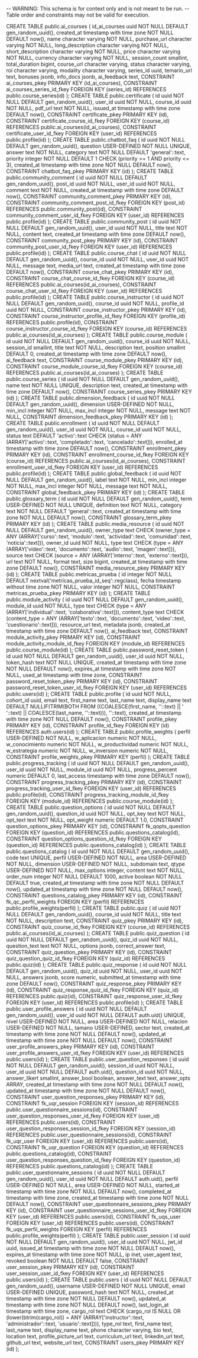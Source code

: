 -- WARNING: This schema is for context only and is not meant to be run.
-- Table order and constraints may not be valid for execution.

CREATE TABLE public.ai_courses (
  id_ai_courses uuid NOT NULL DEFAULT gen_random_uuid(),
  created_at timestamp with time zone NOT NULL DEFAULT now(),
  name character varying NOT NULL,
  purchase_url character varying NOT NULL,
  long_description character varying NOT NULL,
  short_description character varying NOT NULL,
  price character varying NOT NULL,
  currency character varying NOT NULL,
  session_count smallint,
  total_duration bigint,
  course_url character varying,
  status character varying,
  roi character varying,
  modality character varying,
  series_id uuid,
  temario_url text,
  bonuses jsonb,
  info_docs jsonb,
  ai_feedback text,
  CONSTRAINT ai_courses_pkey PRIMARY KEY (id_ai_courses),
  CONSTRAINT ai_courses_series_id_fkey FOREIGN KEY (series_id) REFERENCES public.course_series(id)
);
CREATE TABLE public.certificate (
  id uuid NOT NULL DEFAULT gen_random_uuid(),
  user_id uuid NOT NULL,
  course_id uuid NOT NULL,
  pdf_url text NOT NULL,
  issued_at timestamp with time zone DEFAULT now(),
  CONSTRAINT certificate_pkey PRIMARY KEY (id),
  CONSTRAINT certificate_course_id_fkey FOREIGN KEY (course_id) REFERENCES public.ai_courses(id_ai_courses),
  CONSTRAINT certificate_user_id_fkey FOREIGN KEY (user_id) REFERENCES public.profile(id)
);
CREATE TABLE public.chatbot_faq (
  id uuid NOT NULL DEFAULT gen_random_uuid(),
  question USER-DEFINED NOT NULL UNIQUE,
  answer text NOT NULL,
  category text NOT NULL DEFAULT 'general'::text,
  priority integer NOT NULL DEFAULT 1 CHECK (priority >= 1 AND priority <= 3),
  created_at timestamp with time zone NOT NULL DEFAULT now(),
  CONSTRAINT chatbot_faq_pkey PRIMARY KEY (id)
);
CREATE TABLE public.community_comment (
  id uuid NOT NULL DEFAULT gen_random_uuid(),
  post_id uuid NOT NULL,
  user_id uuid NOT NULL,
  comment text NOT NULL,
  created_at timestamp with time zone DEFAULT now(),
  CONSTRAINT community_comment_pkey PRIMARY KEY (id),
  CONSTRAINT community_comment_post_id_fkey FOREIGN KEY (post_id) REFERENCES public.community_post(id),
  CONSTRAINT community_comment_user_id_fkey FOREIGN KEY (user_id) REFERENCES public.profile(id)
);
CREATE TABLE public.community_post (
  id uuid NOT NULL DEFAULT gen_random_uuid(),
  user_id uuid NOT NULL,
  title text NOT NULL,
  content text,
  created_at timestamp with time zone DEFAULT now(),
  CONSTRAINT community_post_pkey PRIMARY KEY (id),
  CONSTRAINT community_post_user_id_fkey FOREIGN KEY (user_id) REFERENCES public.profile(id)
);
CREATE TABLE public.course_chat (
  id uuid NOT NULL DEFAULT gen_random_uuid(),
  course_id uuid NOT NULL,
  user_id uuid NOT NULL,
  message text,
  media_url text,
  created_at timestamp with time zone DEFAULT now(),
  CONSTRAINT course_chat_pkey PRIMARY KEY (id),
  CONSTRAINT course_chat_course_id_fkey FOREIGN KEY (course_id) REFERENCES public.ai_courses(id_ai_courses),
  CONSTRAINT course_chat_user_id_fkey FOREIGN KEY (user_id) REFERENCES public.profile(id)
);
CREATE TABLE public.course_instructor (
  id uuid NOT NULL DEFAULT gen_random_uuid(),
  course_id uuid NOT NULL,
  profile_id uuid NOT NULL,
  CONSTRAINT course_instructor_pkey PRIMARY KEY (id),
  CONSTRAINT course_instructor_profile_id_fkey FOREIGN KEY (profile_id) REFERENCES public.profile(id),
  CONSTRAINT course_instructor_course_id_fkey FOREIGN KEY (course_id) REFERENCES public.ai_courses(id_ai_courses)
);
CREATE TABLE public.course_module (
  id uuid NOT NULL DEFAULT gen_random_uuid(),
  course_id uuid NOT NULL,
  session_id smallint,
  title text NOT NULL,
  description text,
  position smallint DEFAULT 0,
  created_at timestamp with time zone DEFAULT now(),
  ai_feedback text,
  CONSTRAINT course_module_pkey PRIMARY KEY (id),
  CONSTRAINT course_module_course_id_fkey FOREIGN KEY (course_id) REFERENCES public.ai_courses(id_ai_courses)
);
CREATE TABLE public.course_series (
  id uuid NOT NULL DEFAULT gen_random_uuid(),
  name text NOT NULL UNIQUE,
  description text,
  created_at timestamp with time zone DEFAULT now(),
  CONSTRAINT course_series_pkey PRIMARY KEY (id)
);
CREATE TABLE public.dimension_feedback (
  id uuid NOT NULL DEFAULT gen_random_uuid(),
  dimension USER-DEFINED NOT NULL,
  min_incl integer NOT NULL,
  max_incl integer NOT NULL,
  message text NOT NULL,
  CONSTRAINT dimension_feedback_pkey PRIMARY KEY (id)
);
CREATE TABLE public.enrollment (
  id uuid NOT NULL DEFAULT gen_random_uuid(),
  user_id uuid NOT NULL,
  course_id uuid NOT NULL,
  status text DEFAULT 'activo'::text CHECK (status = ANY (ARRAY['activo'::text, 'completado'::text, 'cancelado'::text])),
  enrolled_at timestamp with time zone DEFAULT now(),
  CONSTRAINT enrollment_pkey PRIMARY KEY (id),
  CONSTRAINT enrollment_course_id_fkey FOREIGN KEY (course_id) REFERENCES public.ai_courses(id_ai_courses),
  CONSTRAINT enrollment_user_id_fkey FOREIGN KEY (user_id) REFERENCES public.profile(id)
);
CREATE TABLE public.global_feedback (
  id uuid NOT NULL DEFAULT gen_random_uuid(),
  label text NOT NULL,
  min_incl integer NOT NULL,
  max_incl integer NOT NULL,
  message text NOT NULL,
  CONSTRAINT global_feedback_pkey PRIMARY KEY (id)
);
CREATE TABLE public.glossary_term (
  id uuid NOT NULL DEFAULT gen_random_uuid(),
  term USER-DEFINED NOT NULL UNIQUE,
  definition text NOT NULL,
  category text NOT NULL DEFAULT 'general'::text,
  created_at timestamp with time zone NOT NULL DEFAULT now(),
  CONSTRAINT glossary_term_pkey PRIMARY KEY (id)
);
CREATE TABLE public.media_resource (
  id uuid NOT NULL DEFAULT gen_random_uuid(),
  owner_type text CHECK (owner_type = ANY (ARRAY['curso'::text, 'modulo'::text, 'actividad'::text, 'comunidad'::text, 'noticia'::text])),
  owner_id uuid NOT NULL,
  type text CHECK (type = ANY (ARRAY['video'::text, 'documento'::text, 'audio'::text, 'imagen'::text])),
  source text CHECK (source = ANY (ARRAY['interno'::text, 'externo'::text])),
  url text NOT NULL,
  format text,
  size bigint,
  created_at timestamp with time zone DEFAULT now(),
  CONSTRAINT media_resource_pkey PRIMARY KEY (id)
);
CREATE TABLE public.metricas_prueba (
  id integer NOT NULL DEFAULT nextval('metricas_prueba_id_seq'::regclass),
  fecha timestamp without time zone NOT NULL,
  valor integer NOT NULL,
  CONSTRAINT metricas_prueba_pkey PRIMARY KEY (id)
);
CREATE TABLE public.module_activity (
  id uuid NOT NULL DEFAULT gen_random_uuid(),
  module_id uuid NOT NULL,
  type text CHECK (type = ANY (ARRAY['individual'::text, 'colaborativa'::text])),
  content_type text CHECK (content_type = ANY (ARRAY['texto'::text, 'documento'::text, 'video'::text, 'cuestionario'::text])),
  resource_url text,
  metadata jsonb,
  created_at timestamp with time zone DEFAULT now(),
  ai_feedback text,
  CONSTRAINT module_activity_pkey PRIMARY KEY (id),
  CONSTRAINT module_activity_module_id_fkey FOREIGN KEY (module_id) REFERENCES public.course_module(id)
);
CREATE TABLE public.password_reset_token (
  id uuid NOT NULL DEFAULT gen_random_uuid(),
  user_id uuid NOT NULL,
  token_hash text NOT NULL UNIQUE,
  created_at timestamp with time zone NOT NULL DEFAULT now(),
  expires_at timestamp with time zone NOT NULL,
  used_at timestamp with time zone,
  CONSTRAINT password_reset_token_pkey PRIMARY KEY (id),
  CONSTRAINT password_reset_token_user_id_fkey FOREIGN KEY (user_id) REFERENCES public.users(id)
);
CREATE TABLE public.profile (
  id uuid NOT NULL,
  cohort_id uuid,
  email text,
  first_name text,
  last_name text,
  display_name text DEFAULT NULLIF(TRIM(BOTH FROM ((COALESCE(first_name, ''::text) || ' '::text) || COALESCE(last_name, ''::text))), ''::text),
  created_at timestamp with time zone NOT NULL DEFAULT now(),
  CONSTRAINT profile_pkey PRIMARY KEY (id),
  CONSTRAINT profile_id_fkey FOREIGN KEY (id) REFERENCES auth.users(id)
);
CREATE TABLE public.profile_weights (
  perfil USER-DEFINED NOT NULL,
  w_aplicacion numeric NOT NULL,
  w_conocimiento numeric NOT NULL,
  w_productividad numeric NOT NULL,
  w_estrategia numeric NOT NULL,
  w_inversion numeric NOT NULL,
  CONSTRAINT profile_weights_pkey PRIMARY KEY (perfil)
);
CREATE TABLE public.progress_tracking (
  id uuid NOT NULL DEFAULT gen_random_uuid(),
  user_id uuid NOT NULL,
  module_id uuid NOT NULL,
  progress_percent numeric DEFAULT 0,
  last_access timestamp with time zone DEFAULT now(),
  CONSTRAINT progress_tracking_pkey PRIMARY KEY (id),
  CONSTRAINT progress_tracking_user_id_fkey FOREIGN KEY (user_id) REFERENCES public.profile(id),
  CONSTRAINT progress_tracking_module_id_fkey FOREIGN KEY (module_id) REFERENCES public.course_module(id)
);
CREATE TABLE public.question_options (
  id uuid NOT NULL DEFAULT gen_random_uuid(),
  question_id uuid NOT NULL,
  opt_key text NOT NULL,
  opt_text text NOT NULL,
  opt_weight numeric DEFAULT 1.0,
  CONSTRAINT question_options_pkey PRIMARY KEY (id),
  CONSTRAINT fk_qopts_question FOREIGN KEY (question_id) REFERENCES public.questions_catalog(id),
  CONSTRAINT question_options_question_id_fkey FOREIGN KEY (question_id) REFERENCES public.questions_catalog(id)
);
CREATE TABLE public.questions_catalog (
  id uuid NOT NULL DEFAULT gen_random_uuid(),
  code text UNIQUE,
  perfil USER-DEFINED NOT NULL,
  area USER-DEFINED NOT NULL,
  dimension USER-DEFINED NOT NULL,
  subdomain text,
  qtype USER-DEFINED NOT NULL,
  max_options integer,
  content text NOT NULL,
  order_num integer NOT NULL DEFAULT 1000,
  active boolean NOT NULL DEFAULT true,
  created_at timestamp with time zone NOT NULL DEFAULT now(),
  updated_at timestamp with time zone NOT NULL DEFAULT now(),
  CONSTRAINT questions_catalog_pkey PRIMARY KEY (id),
  CONSTRAINT fk_qc_perfil_weights FOREIGN KEY (perfil) REFERENCES public.profile_weights(perfil)
);
CREATE TABLE public.quiz (
  id uuid NOT NULL DEFAULT gen_random_uuid(),
  course_id uuid NOT NULL,
  title text NOT NULL,
  description text,
  CONSTRAINT quiz_pkey PRIMARY KEY (id),
  CONSTRAINT quiz_course_id_fkey FOREIGN KEY (course_id) REFERENCES public.ai_courses(id_ai_courses)
);
CREATE TABLE public.quiz_question (
  id uuid NOT NULL DEFAULT gen_random_uuid(),
  quiz_id uuid NOT NULL,
  question_text text NOT NULL,
  options jsonb,
  correct_answer text,
  CONSTRAINT quiz_question_pkey PRIMARY KEY (id),
  CONSTRAINT quiz_question_quiz_id_fkey FOREIGN KEY (quiz_id) REFERENCES public.quiz(id)
);
CREATE TABLE public.quiz_response (
  id uuid NOT NULL DEFAULT gen_random_uuid(),
  quiz_id uuid NOT NULL,
  user_id uuid NOT NULL,
  answers jsonb,
  score numeric,
  submitted_at timestamp with time zone DEFAULT now(),
  CONSTRAINT quiz_response_pkey PRIMARY KEY (id),
  CONSTRAINT quiz_response_quiz_id_fkey FOREIGN KEY (quiz_id) REFERENCES public.quiz(id),
  CONSTRAINT quiz_response_user_id_fkey FOREIGN KEY (user_id) REFERENCES public.profile(id)
);
CREATE TABLE public.user_profile_answers (
  id uuid NOT NULL DEFAULT gen_random_uuid(),
  user_id uuid NOT NULL DEFAULT auth.uid() UNIQUE,
  nivel USER-DEFINED NOT NULL,
  area USER-DEFINED NOT NULL,
  relacion USER-DEFINED NOT NULL,
  tamano USER-DEFINED,
  sector text,
  created_at timestamp with time zone NOT NULL DEFAULT now(),
  updated_at timestamp with time zone NOT NULL DEFAULT now(),
  CONSTRAINT user_profile_answers_pkey PRIMARY KEY (id),
  CONSTRAINT user_profile_answers_user_id_fkey FOREIGN KEY (user_id) REFERENCES public.users(id)
);
CREATE TABLE public.user_question_responses (
  id uuid NOT NULL DEFAULT gen_random_uuid(),
  session_id uuid NOT NULL,
  user_id uuid NOT NULL DEFAULT auth.uid(),
  question_id uuid NOT NULL,
  answer_likert smallint,
  answer_bool boolean,
  answer_text text,
  answer_opts ARRAY,
  created_at timestamp with time zone NOT NULL DEFAULT now(),
  updated_at timestamp with time zone NOT NULL DEFAULT now(),
  CONSTRAINT user_question_responses_pkey PRIMARY KEY (id),
  CONSTRAINT fk_uqr_session FOREIGN KEY (session_id) REFERENCES public.user_questionnaire_sessions(id),
  CONSTRAINT user_question_responses_user_id_fkey FOREIGN KEY (user_id) REFERENCES public.users(id),
  CONSTRAINT user_question_responses_session_id_fkey FOREIGN KEY (session_id) REFERENCES public.user_questionnaire_sessions(id),
  CONSTRAINT fk_uqr_user FOREIGN KEY (user_id) REFERENCES public.users(id),
  CONSTRAINT fk_uqr_question FOREIGN KEY (question_id) REFERENCES public.questions_catalog(id),
  CONSTRAINT user_question_responses_question_id_fkey FOREIGN KEY (question_id) REFERENCES public.questions_catalog(id)
);
CREATE TABLE public.user_questionnaire_sessions (
  id uuid NOT NULL DEFAULT gen_random_uuid(),
  user_id uuid NOT NULL DEFAULT auth.uid(),
  perfil USER-DEFINED NOT NULL,
  area USER-DEFINED NOT NULL,
  started_at timestamp with time zone NOT NULL DEFAULT now(),
  completed_at timestamp with time zone,
  created_at timestamp with time zone NOT NULL DEFAULT now(),
  CONSTRAINT user_questionnaire_sessions_pkey PRIMARY KEY (id),
  CONSTRAINT user_questionnaire_sessions_user_id_fkey FOREIGN KEY (user_id) REFERENCES public.users(id),
  CONSTRAINT fk_uqs_user FOREIGN KEY (user_id) REFERENCES public.users(id),
  CONSTRAINT fk_uqs_perfil_weights FOREIGN KEY (perfil) REFERENCES public.profile_weights(perfil)
);
CREATE TABLE public.user_session (
  id uuid NOT NULL DEFAULT gen_random_uuid(),
  user_id uuid NOT NULL,
  jwt_id uuid,
  issued_at timestamp with time zone NOT NULL DEFAULT now(),
  expires_at timestamp with time zone NOT NULL,
  ip inet,
  user_agent text,
  revoked boolean NOT NULL DEFAULT false,
  CONSTRAINT user_session_pkey PRIMARY KEY (id),
  CONSTRAINT user_session_user_id_fkey FOREIGN KEY (user_id) REFERENCES public.users(id)
);
CREATE TABLE public.users (
  id uuid NOT NULL DEFAULT gen_random_uuid(),
  username USER-DEFINED NOT NULL UNIQUE,
  email USER-DEFINED UNIQUE,
  password_hash text NOT NULL,
  created_at timestamp with time zone NOT NULL DEFAULT now(),
  updated_at timestamp with time zone NOT NULL DEFAULT now(),
  last_login_at timestamp with time zone,
  cargo_rol text CHECK (cargo_rol IS NULL OR (lower(btrim(cargo_rol)) = ANY (ARRAY['instructor'::text, 'administrador'::text, 'usuario'::text]))),
  type_rol text,
  first_name text,
  last_name text,
  display_name text,
  phone character varying,
  bio text,
  location text,
  profile_picture_url text,
  curriculum_url text,
  linkedin_url text,
  github_url text,
  website_url text,
  CONSTRAINT users_pkey PRIMARY KEY (id)
);